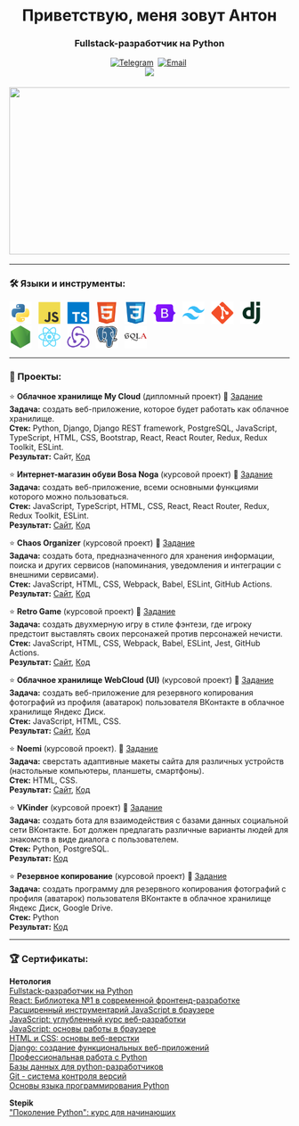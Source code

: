 <div id="header" align="center">
  <h1>Приветствую, меня зовут Антон</h1>
  <h3>Fullstack-разработчик на Python</h3>
</div>
<div id="contacts" align="center">
  <!--
  <a href="linkedin-url"><img src="https://img.shields.io/badge/LinkedIn-blue?style=for-the-badge&logo=linkedin&logoColor=white" alt="LinkedIn"/></a>&nbsp;
  <a href="twitter-url"><img src="https://img.shields.io/badge/Twitter-blue?style=for-the-badge&logo=x&logoColor=white" alt="Twitter"/></a>&nbsp;
  -->
  <a href="https://t.me/selivados"><img src="https://img.shields.io/badge/Telegram-blue?style=for-the-badge&logo=telegram&logoColor=white" alt="Telegram"/></a>&nbsp;
  <a href="mailto:selivados@gmail.com"><img src="https://img.shields.io/badge/Email-blue?style=for-the-badge&logo=maildotru&logoColor=white" alt="Email"/></a>&nbsp;
</div>
<div id="statistics" align="center">
  <img src="https://komarev.com/ghpvc/?username=freelandos&style=for-the-badge&color=blue"/>
</div>
<br>
<div id="banner" align="center">
  <img src="https://media.giphy.com/media/dWesBcTLavkZuG35MI/giphy.gif" width="600" height="300"/>
</div>

---

### :hammer_and_wrench: Языки и инструменты:

<div id="tools">
  <a href="https://www.python.org/" target="_blank" rel="noreferrer"><img src="https://github.com/devicons/devicon/blob/master/icons/python/python-original.svg" width="40" height="40" alt="Python" title="Python"/></a>&nbsp;&nbsp;
  <a href="https://developer.mozilla.org/ru/docs/Web/JavaScript" target="_blank" rel="noreferrer"><img src="https://github.com/devicons/devicon/blob/master/icons/javascript/javascript-original.svg" width="40" height="40" alt="JavaScript" title="JavaScript"/></a>&nbsp;&nbsp;
  <a href="https://www.typescriptlang.org/" target="_blank" rel="noreferrer"><img src="https://github.com/devicons/devicon/blob/master/icons/typescript/typescript-original.svg" width="40" height="40" alt="TypeScript" title="TypeScript"/></a>&nbsp;&nbsp;
  <a href="https://html.spec.whatwg.org/multipage/" target="_blank" rel="noreferrer"><img src="https://github.com/devicons/devicon/blob/master/icons/html5/html5-original.svg" width="40" height="40" alt="HTML5" title="HTML5"/></a>&nbsp;&nbsp;
  <a href="https://www.w3schools.com/css/" target="_blank" rel="noreferrer"><img src="https://github.com/devicons/devicon/blob/master/icons/css3/css3-original.svg" width="40" height="40" alt="CSS3" title="CSS3"/></a>&nbsp;&nbsp;
  <a href="https://getbootstrap.com/" target="_blank" rel="noreferrer"><img src="https://github.com/devicons/devicon/blob/master/icons/bootstrap/bootstrap-original.svg" width="40" height="40" alt="Bootstrap" title="Bootstrap"/></a>&nbsp;&nbsp;
  <a href="https://tailwindcss.com/" target="_blank" rel="noreferrer"><img src="https://github.com/devicons/devicon/blob/master/icons/tailwindcss/tailwindcss-original.svg" width="40" height="40" alt="Tailwind CSS" title="Tailwind CSS"/></a>&nbsp;&nbsp;
  <a href="https://git-scm.com/" target="_blank" rel="noreferrer"><img src="https://github.com/devicons/devicon/blob/master/icons/git/git-original.svg" width="40" height="40" alt="Git" title="Git"/></a>&nbsp;&nbsp;
  <a href="https://www.djangoproject.com/" target="_blank" rel="noreferrer"><img src="https://github.com/devicons/devicon/blob/master/icons/django/django-plain.svg" width="40" height="40" alt="Django" title="Django"/></a>&nbsp;&nbsp;
  <a href="https://nodejs.org/en" target="_blank" rel="noreferrer"><img src="https://github.com/devicons/devicon/blob/master/icons/nodejs/nodejs-original.svg" width="40" height="40" alt="NodeJS" title="NodeJS"/></a>&nbsp;&nbsp;
  <a href="https://react.dev/" target="_blank" rel="noreferrer"><img src="https://github.com/devicons/devicon/blob/master/icons/react/react-original.svg" width="40" height="40" alt="React" title="React"/></a>&nbsp;&nbsp;
  <a href="https://redux.js.org/" target="_blank" rel="noreferrer"><img src="https://github.com/devicons/devicon/blob/master/icons/redux/redux-original.svg" width="40" height="40" alt="Redux" title="Redux"/></a>&nbsp;&nbsp;
  <a href="https://www.postgresql.org/" target="_blank" rel="noreferrer"><img src="https://github.com/devicons/devicon/blob/master/icons/postgresql/postgresql-original.svg" width="40" height="40" alt="PostgreSQL" title="PostgreSQL"/></a>&nbsp;&nbsp;
  <a href="https://www.sqlalchemy.org/" target="_blank" rel="noreferrer"><img src="https://github.com/devicons/devicon/blob/master/icons/sqlalchemy/sqlalchemy-original.svg" width="40" height="40" alt="SQLAlchemy" title="SQLAlchemy"/></a>&nbsp;&nbsp;
</div>

---

### :briefcase: Проекты:
  
:star: **Облачное хранилище My Cloud** (дипломный проект) :small_orange_diamond: [Задание](https://github.com/selivados/Diplom_MyCloud/blob/main/TASK.md)  
**Задача:** создать веб-приложение, которое будет работать как облачное хранилище.  
**Стек:** Python, Django, Django REST framework, PostgreSQL, JavaScript, TypeScript, HTML, CSS, Bootstrap, React, React Router, Redux, Redux Toolkit, ESLint.  
**Результат:** Сайт, [Код](https://github.com/selivados/Diplom_MyCloud)

:star: **Интернет-магазин обуви Bosa Noga** (курсовой проект) :small_orange_diamond: [Задание](https://github.com/selivados/7_Coursework_BosaNoga/blob/main/README.md)  
**Задача:** создать веб-приложение, всеми основными функциями которого можно пользоваться.  
**Стек:** JavaScript, TypeScript, HTML, CSS, React, React Router, Redux, Redux Toolkit, ESLint.  
**Результат:** [Сайт](https://bosanoga-frontend.onrender.com/), [Код](https://github.com/selivados/7_Coursework_BosaNoga)

:star: **Chaos Organizer** (курсовой проект) :small_orange_diamond: [Задание](https://github.com/selivados/6_Coursework_ChaosOrganizer/blob/main/README.md)  
**Задача:** создать бота, предназначенного для хранения информации, поиска и других сервисов (напоминания, уведомления и интеграции с внешними сервисами).  
**Стек:** JavaScript, HTML, CSS, Webpack, Babel, ESLint, GitHub Actions.  
**Результат:** [Сайт](https://selivados.github.io/6_Coursework_ChaosOrganizer/), [Код](https://github.com/selivados/6_Coursework_ChaosOrganizer)

:star: **Retro Game** (курсовой проект) :small_orange_diamond: [Задание](https://github.com/selivados/5_Coursework_RetroGame/blob/main/README.md)  
**Задача:** создать двухмерную игру в стиле фэнтези, где игроку предстоит выставлять своих персонажей против персонажей нечисти.  
**Стек:** JavaScript, HTML, CSS, Webpack, Babel, ESLint, Jest, GitHub Actions.  
**Результат:** [Сайт](https://selivados.github.io/5_Coursework_RetroGame/), [Код](https://github.com/selivados/5_Coursework_RetroGame)

:star: **Облачное хранилище WebCloud (UI)** (курсовой проект) :small_orange_diamond: [Задание](https://github.com/selivados/4_Coursework_WebCloudUI/blob/main/README.md)  
**Задача:** создать веб-приложение для резервного копирования фотографий из профиля (аватарок) пользователя ВКонтакте в облачное хранилище Яндекс Диск.  
**Стек:** JavaScript, HTML, CSS.  
**Результат:** [Сайт](https://selivados.github.io/4_Coursework_WebCloudUI/), [Код](https://github.com/selivados/4_Coursework_WebCloudUI)

:star: **Noemi** (курсовой проект). :small_orange_diamond: [Задание](https://github.com/selivados/3_Coursework_Noemi/blob/main/README.md)  
**Задача:** сверстать адаптивные макеты сайта для различных устройств (настольные компьютеры, планшеты, смартфоны).  
**Стек:** HTML, CSS.  
**Результат:** [Сайт](https://selivados.github.io/3_Coursework_Noemi/), [Код](https://github.com/selivados/3_Coursework_Noemi)

:star: **VKinder** (курсовой проект) :small_orange_diamond: [Задание](https://github.com/selivados/2_Coursework_VKinder/blob/main/Task/README.md)  
**Задача:** создать бота для взаимодействия с базами данных социальной сети ВКонтакте. Бот должен предлагать различные варианты людей для знакомств в виде диалога с пользователем.  
**Стек:** Python, PostgreSQL.  
**Результат:** [Код](https://github.com/selivados/2_Coursework_VKinder)

:star: **Резервное копирование** (курсовой проект) :small_orange_diamond: [Задание](https://github.com/selivados/1_Coursework_Backup_VK/blob/main/README.md)  
**Задача:** создать программу для резервного копирования фотографий с профиля (аватарок) пользователя ВКонтакте в облачное хранилище Яндекс Диск, Google Drive.  
**Стек:** Python  
**Результат:** [Код](https://github.com/selivados/1_Coursework_Backup_VK)

---

### :trophy: Сертификаты:

**Нетология**  
[Fullstack-разработчик на Python](https://disk.yandex.ru/i/-ldTJWWONLxySg)  
[React: Библиотека №1 в современной фронтенд-разработке](https://disk.yandex.ru/i/xjZWRaXCImOjOQ)  
[Расширенный инструментарий JavaScript в браузере](https://disk.yandex.ru/i/m9DUn2gQn4eN4w)  
[JavaScript: углубленный курс веб-разработки](https://disk.yandex.ru/i/6poTTwSsyTHQ8g)  
[JavaScript: основы работы в браузере](https://disk.yandex.ru/i/F5mNZ_f3kTgfDg)  
[HTML и CSS: основы веб-верстки](https://disk.yandex.ru/i/7goWjn4z95DW9g)  
[Django: создание функциональных веб-приложений](https://disk.yandex.ru/i/2SAnovn6WI6yxw)  
[Профессиональная работа с Python](https://disk.yandex.ru/i/LcbJOYoP8RumKA)  
[Базы данных для python-разработчиков](https://disk.yandex.ru/i/zkamWHIT4yicTQ)  
[Git - система контроля версий](https://disk.yandex.ru/i/VOVyePUNBPgDTA)  
[Основы языка программирования Python](https://disk.yandex.ru/i/uPEl47idqVMVuw)

**Stepik**  
["Поколение Python": курс для начинающих](https://disk.yandex.ru/i/U1L9pFsb4uEjUg)
